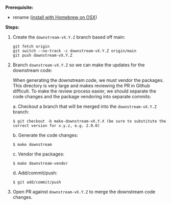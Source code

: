 **Prerequisite:** 
* rename ([install with Homebrew on OSX](https://formulae.brew.sh/formula/rename#default))

**Steps:**

1. Create the `downstream-vX.Y.Z` branch based off main:
    ```
    git fetch origin
    git switch --no-track -c downstream-vX.Y.Z origin/main
    git push downstream-vX.Y.Z
    ```

2. Branch `downstream-vX.Y.Z` so we can make the updates for the downstream code:

    When generating the downstream code, we must vendor the packages. This directory is very large and makes reviewing the PR in Github difficult. To make the review process easier, we should separate the code changes and the package vendoring into separate commits:

    a. Checkout a branch that will be merged into the `downstream-vX.Y.Z` branch:
    ```
    $ git checkout -b make-downstream-vX.Y.X (be sure to substitute the correct version for x.y.z, e.g. 2.0.0)
    ```

    b. Generate the code changes:
    ```
    $ make downstream
    ```

    c. Vendor the packages:
    ```
    $ make downstream-vendor
    ```

    d. Add/commit/push:
    ```
    $ git add/commit/push
    ```

3. Open PR against `downstream-vX.Y.Z` to merge the downstream code changes.
